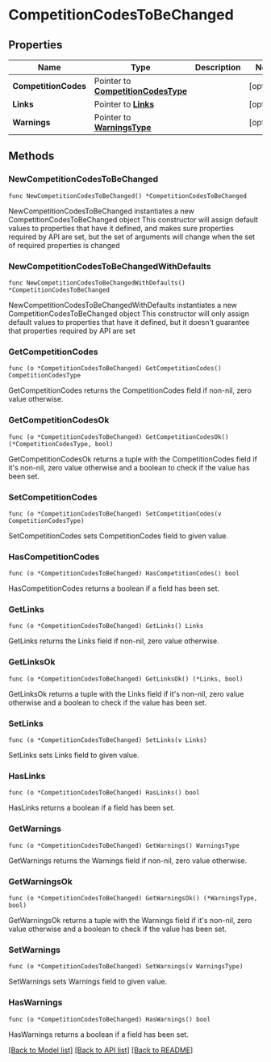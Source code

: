 # CompetitionCodesToBeChanged

## Properties

Name | Type | Description | Notes
------------ | ------------- | ------------- | -------------
**CompetitionCodes** | Pointer to [**CompetitionCodesType**](CompetitionCodesType.md) |  | [optional] 
**Links** | Pointer to [**Links**](Links.md) |  | [optional] 
**Warnings** | Pointer to [**WarningsType**](WarningsType.md) |  | [optional] 

## Methods

### NewCompetitionCodesToBeChanged

`func NewCompetitionCodesToBeChanged() *CompetitionCodesToBeChanged`

NewCompetitionCodesToBeChanged instantiates a new CompetitionCodesToBeChanged object
This constructor will assign default values to properties that have it defined,
and makes sure properties required by API are set, but the set of arguments
will change when the set of required properties is changed

### NewCompetitionCodesToBeChangedWithDefaults

`func NewCompetitionCodesToBeChangedWithDefaults() *CompetitionCodesToBeChanged`

NewCompetitionCodesToBeChangedWithDefaults instantiates a new CompetitionCodesToBeChanged object
This constructor will only assign default values to properties that have it defined,
but it doesn't guarantee that properties required by API are set

### GetCompetitionCodes

`func (o *CompetitionCodesToBeChanged) GetCompetitionCodes() CompetitionCodesType`

GetCompetitionCodes returns the CompetitionCodes field if non-nil, zero value otherwise.

### GetCompetitionCodesOk

`func (o *CompetitionCodesToBeChanged) GetCompetitionCodesOk() (*CompetitionCodesType, bool)`

GetCompetitionCodesOk returns a tuple with the CompetitionCodes field if it's non-nil, zero value otherwise
and a boolean to check if the value has been set.

### SetCompetitionCodes

`func (o *CompetitionCodesToBeChanged) SetCompetitionCodes(v CompetitionCodesType)`

SetCompetitionCodes sets CompetitionCodes field to given value.

### HasCompetitionCodes

`func (o *CompetitionCodesToBeChanged) HasCompetitionCodes() bool`

HasCompetitionCodes returns a boolean if a field has been set.

### GetLinks

`func (o *CompetitionCodesToBeChanged) GetLinks() Links`

GetLinks returns the Links field if non-nil, zero value otherwise.

### GetLinksOk

`func (o *CompetitionCodesToBeChanged) GetLinksOk() (*Links, bool)`

GetLinksOk returns a tuple with the Links field if it's non-nil, zero value otherwise
and a boolean to check if the value has been set.

### SetLinks

`func (o *CompetitionCodesToBeChanged) SetLinks(v Links)`

SetLinks sets Links field to given value.

### HasLinks

`func (o *CompetitionCodesToBeChanged) HasLinks() bool`

HasLinks returns a boolean if a field has been set.

### GetWarnings

`func (o *CompetitionCodesToBeChanged) GetWarnings() WarningsType`

GetWarnings returns the Warnings field if non-nil, zero value otherwise.

### GetWarningsOk

`func (o *CompetitionCodesToBeChanged) GetWarningsOk() (*WarningsType, bool)`

GetWarningsOk returns a tuple with the Warnings field if it's non-nil, zero value otherwise
and a boolean to check if the value has been set.

### SetWarnings

`func (o *CompetitionCodesToBeChanged) SetWarnings(v WarningsType)`

SetWarnings sets Warnings field to given value.

### HasWarnings

`func (o *CompetitionCodesToBeChanged) HasWarnings() bool`

HasWarnings returns a boolean if a field has been set.


[[Back to Model list]](../README.md#documentation-for-models) [[Back to API list]](../README.md#documentation-for-api-endpoints) [[Back to README]](../README.md)


